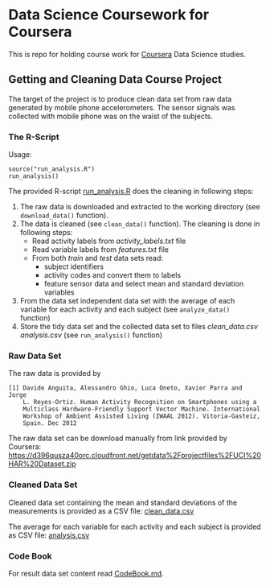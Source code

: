 # Data Science Coursework for Coursera

This is repo for holding course work for [Coursera](https://www.coursera.org/)
Data Science studies.

## Getting and Cleaning Data Course Project

The target of the project is to produce clean data set from raw data generated
by mobile phone accelerometers. The sensor signals was collected with mobile
phone was on the waist of the subjects.

### The R-Script

Usage:

    source("run_analysis.R")
    run_analysis()

The provided R-script [run_analysis.R](run_analysis.R) does the cleaning in
following steps:

1. The raw data is downloaded and extracted to the working directory (see
   `download_data()` function).
2. The data is cleaned (see `clean_data()` function). The cleaning is done in
   following steps:
   - Read activity labels from _activity_labels.txt_ file
   - Read variable labels from _features.txt_ file
   - From both _train_ and _test_ data sets read:
     * subject identifiers
     * activity codes and convert them to labels
     * feature sensor data and select mean and standard deviation variables
3. From the data set independent data set with the average of each variable
   for each activity and each subject (see `analyze_data()` function)
4. Store the tidy data set and the collected data set to files _clean_data.csv_
   _analysis.csv_ (see `run_analysis()` function)

### Raw Data Set

The raw data is provided by

    [1] Davide Anguita, Alessandro Ghio, Luca Oneto, Xavier Parra and Jorge
        L. Reyes-Ortiz. Human Activity Recognition on Smartphones using a
        Multiclass Hardware-Friendly Support Vector Machine. International
        Workshop of Ambient Assisted Living (IWAAL 2012). Vitoria-Gasteiz,
        Spain. Dec 2012

The raw data set can be download manually from link provided by Coursera: https://d396qusza40orc.cloudfront.net/getdata%2Fprojectfiles%2FUCI%20HAR%20Dataset.zip

### Cleaned Data Set

Cleaned data set containing the mean and standard deviations of the measurements
is provided as a CSV file: [clean_data.csv](clean_data.csv)

The average for each variable for each activity and each subject is provided as
CSV file: [analysis.csv](analysis.csv)

### Code Book

For result data set content read [CodeBook.md](CodeBook.md).
